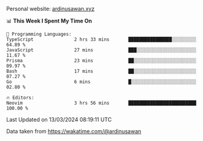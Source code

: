 Personal website: [ardinusawan.xyz](https://ardinusawan.xyz)

<!--START_SECTION:waka-->
📊 **This Week I Spent My Time On** 

```text
💬 Programming Languages: 
TypeScript               2 hrs 33 mins       ████████████████░░░░░░░░░   64.89 % 
JavaScript               27 mins             ███░░░░░░░░░░░░░░░░░░░░░░   11.67 % 
Prisma                   23 mins             ██░░░░░░░░░░░░░░░░░░░░░░░   09.97 % 
Bash                     17 mins             ██░░░░░░░░░░░░░░░░░░░░░░░   07.27 % 
Go                       6 mins              █░░░░░░░░░░░░░░░░░░░░░░░░   02.80 % 

🔥 Editors: 
Neovim                   3 hrs 56 mins       █████████████████████████   100.00 % 
```


 Last Updated on 13/03/2024 08:19:11 UTC
<!--END_SECTION:waka-->
Data taken from https://wakatime.com/@ardinusawan
